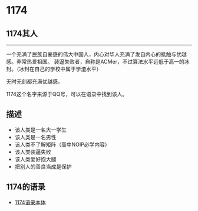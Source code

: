 1174
=============
## 1174其人
--------------
一个充满了民族自豪感的伟大中国人，内心对华人充满了发自内心的抵触与优越感。非常热爱祖国。
装逼失败者，自称是ACMer，不过算法水平远低于高一的冰封。（冰封在自己的学校中属于学渣水平）

无时无刻都充满优越感。

1174这个名字来源于QQ号，可以在语录中找到该人。

描述
----------------
+ 该人类是一名大一学生
+ 该人类是一名男性
+ 该人类不了解矩阵（高中NOIP必学内容）
+ 该人类装逼失败
+ 该人类爱好抱大腿
+ 把别人的善良当成是保护

1174的语录
------------
+ [1174语录本体](1174_Quotations.md)
